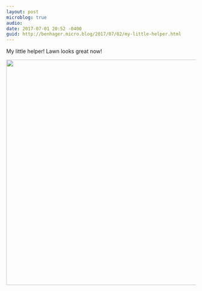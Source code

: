 ```yaml
---
layout: post
microblog: true
audio: 
date: 2017-07-01 20:52 -0400
guid: http://benhager.micro.blog/2017/07/02/my-little-helper.html
---
```

My little helper! Lawn looks great now!

<img src="http://hager.blog/uploads/2017/4eddcb5695.jpg" width="600" height="600" style="height: auto" />
